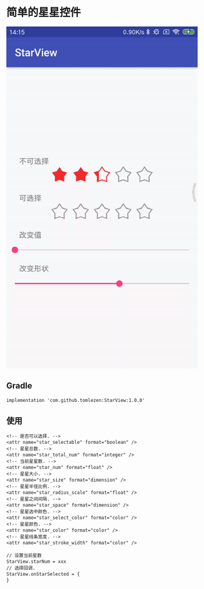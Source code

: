 # 简单的星星控件
<img src="https://github.com/tomlezen/StarView/blob/master/screenshot/ezgif.com-video-to-gif.gif?raw=true" alt="arc" style="max-width:100%;">

## Gradle

```
implementation 'com.github.tomlezen:StarView:1.0.0'
```
## 使用

```
<!-- 是否可以选择. -->
<attr name="star_selectable" format="boolean" />
<!-- 星星总数. -->
<attr name="star_total_num" format="integer" />
<!-- 当前星星数. -->
<attr name="star_num" format="float" />
<!-- 星星大小. -->
<attr name="star_size" format="dimension" />
<!-- 星星半径比例. -->
<attr name="star_radius_scale" format="float" />
<!-- 星星之间间隔. -->
<attr name="star_space" format="dimension" />
<!-- 星星选中颜色. -->
<attr name="star_select_color" format="color" />
<!-- 星星颜色. -->
<attr name="star_color" format="color" />
<!-- 星星线条宽度. -->
<attr name="star_stroke_width" format="color" />

// 设置当前星数
StarView.starNum = xxx
// 选择回调.
StarView.onStarSelected = {
}
```

